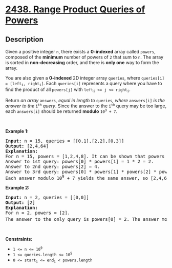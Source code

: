 
<!-- problem:start -->

# [2438. Range Product Queries of Powers](https://leetcode.com/problems/range-product-queries-of-powers)

## Description

<!-- description:start -->

<p>Given a positive integer <code>n</code>, there exists a <strong>0-indexed</strong> array called <code>powers</code>, composed of the <strong>minimum</strong> number of powers of <code>2</code> that sum to <code>n</code>. The array is sorted in <strong>non-decreasing</strong> order, and there is <strong>only one</strong> way to form the array.</p>

<p>You are also given a <strong>0-indexed</strong> 2D integer array <code>queries</code>, where <code>queries[i] = [left<sub>i</sub>, right<sub>i</sub>]</code>. Each <code>queries[i]</code> represents a query where you have to find the product of all <code>powers[j]</code> with <code>left<sub>i</sub> &lt;= j &lt;= right<sub>i</sub></code>.</p>

<p>Return<em> an array </em><code>answers</code><em>, equal in length to </em><code>queries</code><em>, where </em><code>answers[i]</code><em> is the answer to the </em><code>i<sup>th</sup></code><em> query</em>. Since the answer to the <code>i<sup>th</sup></code> query may be too large, each <code>answers[i]</code> should be returned <strong>modulo</strong> <code>10<sup>9</sup> + 7</code>.</p>

<p>&nbsp;</p>
<p><strong class="example">Example 1:</strong></p>

<pre>
<strong>Input:</strong> n = 15, queries = [[0,1],[2,2],[0,3]]
<strong>Output:</strong> [2,4,64]
<strong>Explanation:</strong>
For n = 15, powers = [1,2,4,8]. It can be shown that powers cannot be a smaller size.
Answer to 1st query: powers[0] * powers[1] = 1 * 2 = 2.
Answer to 2nd query: powers[2] = 4.
Answer to 3rd query: powers[0] * powers[1] * powers[2] * powers[3] = 1 * 2 * 4 * 8 = 64.
Each answer modulo 10<sup>9</sup> + 7 yields the same answer, so [2,4,64] is returned.
</pre>

<p><strong class="example">Example 2:</strong></p>

<pre>
<strong>Input:</strong> n = 2, queries = [[0,0]]
<strong>Output:</strong> [2]
<strong>Explanation:</strong>
For n = 2, powers = [2].
The answer to the only query is powers[0] = 2. The answer modulo 10<sup>9</sup> + 7 is the same, so [2] is returned.
</pre>

<p>&nbsp;</p>
<p><strong>Constraints:</strong></p>

<ul>
	<li><code>1 &lt;= n &lt;= 10<sup>9</sup></code></li>
	<li><code>1 &lt;= queries.length &lt;= 10<sup>5</sup></code></li>
	<li><code>0 &lt;= start<sub>i</sub> &lt;= end<sub>i</sub> &lt; powers.length</code></li>
</ul>

<!-- description:end -->
<!-- problem:end -->
